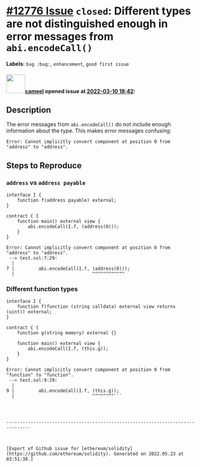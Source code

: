 # [\#12776 Issue](https://github.com/ethereum/solidity/issues/12776) `closed`: Different types are not distinguished enough in error messages from `abi.encodeCall()`
**Labels**: `bug :bug:`, `enhancement`, `good first issue`


#### <img src="https://avatars.githubusercontent.com/u/137030?v=4" width="50">[cameel](https://github.com/cameel) opened issue at [2022-03-10 18:42](https://github.com/ethereum/solidity/issues/12776):

## Description
The error messages from `abi.encodeCall()` do not include enough information about the type. This makes error messages confusing:
```
Error: Cannot implicitly convert component at position 0 from "address" to "address".
```

## Steps to Reproduce
### `address` vs `address payable`
```solidity
interface I {
    function f(address payable) external;
}

contract C {
    function main() external view {
        abi.encodeCall(I.f, (address(0)));
    }
}
```
```
Error: Cannot implicitly convert component at position 0 from "address" to "address".
 --> test.sol:7:29:
  |
7 |         abi.encodeCall(I.f, (address(0)));
  |                             ^^^^^^^^^^^^
```

### Different function types
``` solidity
interface I {
    function f(function (string calldata) external view returns (uint)) external;
}

contract C {
    function g(string memory) external {}

    function main() external view {
        abi.encodeCall(I.f, (this.g));
    }
}
```
```
Error: Cannot implicitly convert component at position 0 from "function" to "function".
 --> test.sol:9:29:
  |
9 |         abi.encodeCall(I.f, (this.g));
  |                             ^^^^^^^^```




-------------------------------------------------------------------------------



[Export of Github issue for [ethereum/solidity](https://github.com/ethereum/solidity). Generated on 2022.05.23 at 03:51:38.]
